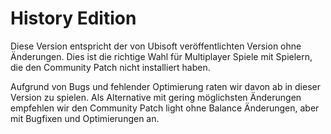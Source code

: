 # History Edition

Diese Version entspricht der von Ubisoft veröffentlichten Version ohne Änderungen.
Dies ist die richtige Wahl für Multiplayer Spiele mit Spielern, die den Community Patch nicht installiert haben.

Aufgrund von Bugs und fehlender Optimierung raten wir davon ab in dieser Version zu spielen.
Als Alternative mit gering möglichsten Änderungen empfehlen wir den Community Patch light ohne Balance Änderungen, aber mit Bugfixen und Optimierungen an.

